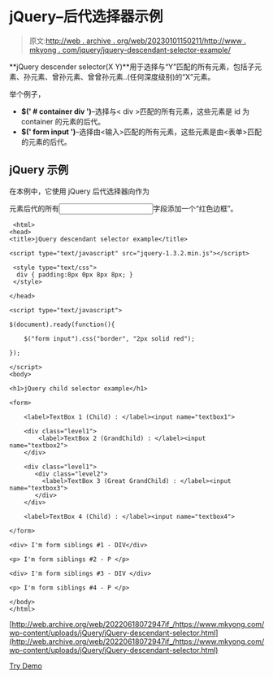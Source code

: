 # jQuery–后代选择器示例

> 原文:[http://web . archive . org/web/20230101150211/http://www . mkyong . com/jquery/jquery-descendant-selector-example/](http://web.archive.org/web/20230101150211/http://www.mkyong.com/jquery/jquery-descendant-selector-example/)

**jQuery descender selector(X Y)**用于选择与“Y”匹配的所有元素，包括子元素、孙元素、曾孙元素、曾曾孙元素..(任何深度级别)的“X”元素。

举个例子，

*   **$(' # container div ')**–选择与< div >匹配的所有元素，这些元素是 id 为 container 的元素的后代。
*   **$(' form input ')**–选择由<输入>匹配的所有元素，这些元素是由<表单>匹配的元素的后代。

## jQuery 示例

在本例中，它使用 jQuery 后代选择器向作为

<form>元素后代的所有<input>字段添加一个“红色边框”。</form>

```
 <html>
<head>
<title>jQuery descendant selector example</title>

<script type="text/javascript" src="jquery-1.3.2.min.js"></script>

 <style type="text/css">
  div { padding:8px 0px 8px 8px; }
 </style>

</head>

<script type="text/javascript">

$(document).ready(function(){

	$("form input").css("border", "2px solid red");

});

</script>
<body>

<h1>jQuery child selector example</h1>

<form>

	<label>TextBox 1 (Child) : </label><input name="textbox1">

	<div class="level1">
		<label>TextBox 2 (GrandChild) : </label><input name="textbox2">
	</div>

	<div class="level1">
	   <div class="level2">
   	     <label>TextBox 3 (Great GrandChild) : </label><input name="textbox3">
	   </div>
	</div>

	<label>TextBox 4 (Child) : </label><input name="textbox4">

</form>

<div> I'm form siblings #1 - DIV</div>

<p> I'm form siblings #2 - P </p>

<div> I'm form siblings #3 - DIV </div>

<p> I'm form siblings #4 - P </p>

</body>
</html> 
```

[http://web.archive.org/web/20220618072947if_/https://www.mkyong.com/wp-content/uploads/jQuery/jQuery-descendant-selector.html](http://web.archive.org/web/20220618072947if_/https://www.mkyong.com/wp-content/uploads/jQuery/jQuery-descendant-selector.html)

[Try Demo](http://web.archive.org/web/20220618072947/http://www.mkyong.com/wp-content/uploads/jQuery/jQuery-descendant-selector.html)<input type="hidden" id="mkyong-current-postId" value="4884">